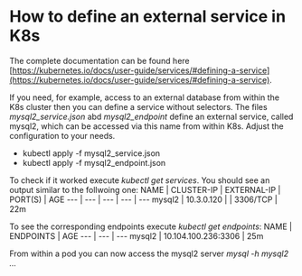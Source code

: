 # How to define an external service in K8s 

The complete documentation can be found here [https://kubernetes.io/docs/user-guide/services/#defining-a-service](https://kubernetes.io/docs/user-guide/services/#defining-a-service).

If you need, for example, access to an external database from within the K8s cluster then you can define a service without selectors. The files *mysql2_service.json* abd *mysql2_endpoint* define an external service, called mysql2, which can be accessed via this name from within K8s. Adjust the configuration to your needs.

* kubectl apply -f mysql2_service.json
* kubectl apply -f mysql2_endpoint.json

To check if it worked execute *kubectl get services*. You should see an output similar to the follwoing one:
NAME | CLUSTER-IP | EXTERNAL-IP | PORT(S) | AGE
---  | ---        | ---         | ---     | ---
mysql2 |       10.3.0.120 |   <none> |        3306/TCP |       22m


To see the corresponding endpoints execute *kubectl get endpoints*:
NAME | ENDPOINTS | AGE
--- | --- | ---
mysql2 | 10.104.100.236:3306 | 25m


From within a pod you can now access the mysql2 server *mysql -h mysql2 ...*
